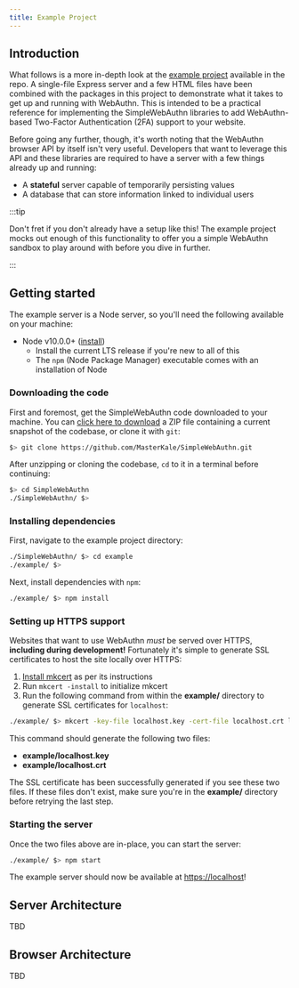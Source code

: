 ```yaml
---
title: Example Project
---
```


## Introduction

What follows is a more in-depth look at the [example project](https://github.com/MasterKale/SimpleWebAuthn/tree/master/example) available in the repo. A single-file Express server and a few HTML files have been combined with the packages in this project to demonstrate what it takes to get up and running with WebAuthn. This is intended to be a practical reference for implementing the SimpleWebAuthn libraries to add WebAuthn-based Two-Factor Authentication (2FA) support to your website.

Before going any further, though, it's worth noting that the WebAuthn browser API by itself isn't very useful. Developers that want to leverage this API and these libraries are required to have a server with a few things already up and running:

- A **stateful** server capable of temporarily persisting values
- A database that can store information linked to individual users

:::tip

Don't fret if you don't already have a setup like this! The example project mocks out enough of this functionality to offer you a simple WebAuthn sandbox to play around with before you dive in further.

:::

## Getting started

The example server is a Node server, so you'll need the following available on your machine:

- Node v10.0.0+ ([install](https://nodejs.org/))
  - Install the current LTS release if you're new to all of this
  - The `npm` (Node Package Manager) executable comes with an installation of Node

### Downloading the code

First and foremost, get the SimpleWebAuthn code downloaded to your machine. You can [click here to download](https://github.com/MasterKale/SimpleWebAuthn/archive/master.zip) a ZIP file containing a current snapshot of the codebase, or clone it with `git`:

```bash
$> git clone https://github.com/MasterKale/SimpleWebAuthn.git
```

After unzipping or cloning the codebase, `cd` to it in a terminal before continuing:

```bash
$> cd SimpleWebAuthn
./SimpleWebAuthn/ $>
```

### Installing dependencies

First, navigate to the example project directory:

```bash
./SimpleWebAuthn/ $> cd example
./example/ $>
```

Next, install dependencies with `npm`:

```bash
./example/ $> npm install
```

### Setting up HTTPS support

Websites that want to use WebAuthn _must_ be served over HTTPS, **including during development!** Fortunately it's simple to generate SSL certificates to host the site locally over HTTPS:

1. [Install mkcert](https://github.com/FiloSottile/mkcert#installation) as per its instructions
2. Run `mkcert -install` to initialize mkcert
3. Run the following command from within the **example/** directory to generate SSL certificates for `localhost`:

```bash
./example/ $> mkcert -key-file localhost.key -cert-file localhost.crt localhost
```

This command should generate the following two files:

- **example/localhost.key**
- **example/localhost.crt**

The SSL certificate has been successfully generated if you see these two files. If these files don't exist, make sure you're in the **example/** directory before retrying the last step.

### Starting the server

Once the two files above are in-place, you can start the server:

```bash
./example/ $> npm start
```

The example server should now be available at [https://localhost](https://localhost)!

## Server Architecture

TBD

## Browser Architecture

TBD
